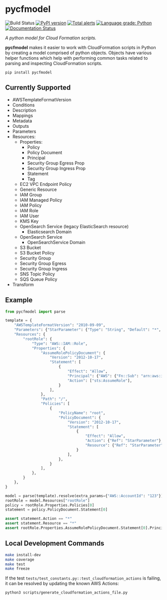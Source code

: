 # pycfmodel

![Build Status](https://github.com/Skyscanner/pycfmodel/workflows/PyPI%20release/badge.svg)
[![PyPI version](https://badge.fury.io/py/pycfmodel.svg)](https://badge.fury.io/py/pycfmodel)
[![Total alerts](https://img.shields.io/lgtm/alerts/g/Skyscanner/pycfmodel.svg?logo=lgtm&logoWidth=18)](https://lgtm.com/projects/g/Skyscanner/pycfmodel/alerts/)
[![Language grade: Python](https://img.shields.io/lgtm/grade/python/g/Skyscanner/pycfmodel.svg?logo=lgtm&logoWidth=18)](https://lgtm.com/projects/g/Skyscanner/pycfmodel/context:python)
[![Documentation Status](https://readthedocs.org/projects/pycfmodel/badge/?version=latest)](https://pycfmodel.readthedocs.io/en/latest/?badge=latest)

*A python model for Cloud Formation scripts.*

**pycfmodel** makes it easier to work with CloudFormation scripts in Python by
creating a model comprised of python objects. Objects have various helper
functions which help with performing common tasks related to parsing and
inspecting CloudFormation scripts.

`pip install pycfmodel`

## Currently Supported
* AWSTemplateFormatVersion
* Conditions
* Description
* Mappings
* Metadata
* Outputs
* Parameters
* Resources:
    * Properties:
        * Policy
        * Policy Document
        * Principal
        * Security Group Egress Prop
        * Security Group Ingress Prop
        * Statement
        * Tag
    * EC2 VPC Endpoint Policy
    * Generic Resource
    * IAM Group
    * IAM Managed Policy
    * IAM Policy
    * IAM Role
    * IAM User
    * KMS Key
    * OpenSearch Service (legacy ElasticSearch resource)
      * Elasticsearch Domain
    * OpenSearch Service
      * OpenSearchService Domain
    * S3 Bucket
    * S3 Bucket Policy
    * Security Group
    * Security Group Egress
    * Security Group Ingress
    * SNS Topic Policy
    * SQS Queue Policy
* Transform

## Example
```python
from pycfmodel import parse

template = {
    "AWSTemplateFormatVersion": "2010-09-09",
    "Parameters": {"StarParameter": {"Type": "String", "Default": "*", "Description": "Star Param"}},
    "Resources": {
        "rootRole": {
            "Type": "AWS::IAM::Role",
            "Properties": {
                "AssumeRolePolicyDocument": {
                    "Version": "2012-10-17",
                    "Statement": [
                        {
                            "Effect": "Allow",
                            "Principal": {"AWS": {"Fn::Sub": "arn:aws:iam::${AWS::AccountId}:root"}},
                            "Action": ["sts:AssumeRole"],
                        }
                    ],
                },
                "Path": "/",
                "Policies": [
                    {
                        "PolicyName": "root",
                        "PolicyDocument": {
                            "Version": "2012-10-17",
                            "Statement": [
                                {
                                    "Effect": "Allow",
                                    "Action": {"Ref": "StarParameter"},
                                    "Resource": {"Ref": "StarParameter"},
                                }
                            ],
                        },
                    }
                ],
            },
        }
    },
}

model = parse(template).resolve(extra_params={"AWS::AccountId": "123"})
rootRole = model.Resources["rootRole"]
policy = rootRole.Properties.Policies[0]
statement = policy.PolicyDocument.Statement[0]

assert statement.Action == "*"
assert statement.Resource == "*"
assert rootRole.Properties.AssumeRolePolicyDocument.Statement[0].Principal == {"AWS": "arn:aws:iam::123:root"}
```

## Local Development Commands

```bash
make install-dev
make coverage
make test
make freeze
```

If the test `tests/test_constants.py::test_cloudformation_actions` is failing, it can be resolved by updating the known AWS Actions:

```bash
python3 scripts/generate_cloudformation_actions_file.py
```
